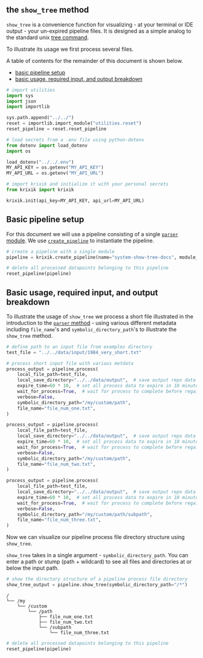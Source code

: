 ## the `show_tree` method

`show_tree` is a convenience function for visualizing - at your terminal or IDE output - your un-expired pipeline files.  It is designed as a simple analog to the standard unix [tree command](https://www.tecmint.com/linux-tree-command-examples/).

To illustrate its usage we first process several files.

A table of contents for the remainder of this document is shown below.

- [basic pipeline setup](#basic-pipeline-setup)
- [basic usage, required input, and output breakdown](#basic-usage,-required-input,-and-output-breakdown)


```python
# import utilities
import sys
import json
import importlib

sys.path.append("../../")
reset = importlib.import_module("utilities.reset")
reset_pipeline = reset.reset_pipeline

# load secrets from a .env file using python-dotenv
from dotenv import load_dotenv
import os

load_dotenv("../../.env")
MY_API_KEY = os.getenv("MY_API_KEY")
MY_API_URL = os.getenv("MY_API_URL")

# import krixik and initialize it with your personal secrets
from krixik import krixik

krixik.init(api_key=MY_API_KEY, api_url=MY_API_URL)
```

## Basic pipeline setup

For this document we will use a pipeline consisting of a single [`parser` module](modules/parser.md).  We use [`create_pipeline`](system/create_save_load.md) to instantiate the pipeline.


```python
# create a pipeline with a single module
pipeline = krixik.create_pipeline(name="system-show-tree-docs", module_chain=["parser"])
```


```python
# delete all processed datapoints belonging to this pipeline
reset_pipeline(pipeline)
```

## Basic usage, required input, and output breakdown

To illustrate the usage of `show_tree` we process a short file illustrated in the introduction to the [`parser` method](modules/parser.md) - using various different metadata including `file_name`'s and `symbolic_directory_path`'s to illustrate the `show_tree` method.


```python
# define path to an input file from examples directory
test_file = "../../data/input/1984_very_short.txt"

# process short input file with various metdata
process_output = pipeline.process(
    local_file_path=test_file,
    local_save_directory="../../data/output",  # save output repo data output subdir
    expire_time=60 * 10,  # set all process data to expire in 10 minutes
    wait_for_process=True,  # wait for process to complete before regaining ide
    verbose=False,
    symbolic_directory_path="/my/custom/path",
    file_name="file_num_one.txt",
)

process_output = pipeline.process(
    local_file_path=test_file,
    local_save_directory="../../data/output",  # save output repo data output subdir
    expire_time=60 * 10,  # set all process data to expire in 10 minutes
    wait_for_process=True,  # wait for process to complete before regaining ide
    verbose=False,
    symbolic_directory_path="/my/custom/path",
    file_name="file_num_two.txt",
)

process_output = pipeline.process(
    local_file_path=test_file,
    local_save_directory="../../data/output",  # save output repo data output subdir
    expire_time=60 * 10,  # set all process data to expire in 10 minutes
    wait_for_process=True,  # wait for process to complete before regaining ide
    verbose=False,
    symbolic_directory_path="/my/custom/path/subpath",
    file_name="file_num_three.txt",
)
```

Now we can visualize our pipeline process file directory structure using `show_tree`.

`show_tree` takes in a single argument - `symbolic_directory_path`.  You can enter a path or stump (path + wildcard) to see all files and directories at or below the input path.


```python
# show the directory structure of a pipeline process file directory
show_tree_output = pipeline.show_tree(symbolic_directory_path="/*")
```

    /
    └── /my
        └── /custom
            └── /path
                ├── file_num_one.txt
                ├── file_num_two.txt
                └── /subpath
                    └── file_num_three.txt



```python
# delete all processed datapoints belonging to this pipeline
reset_pipeline(pipeline)
```
